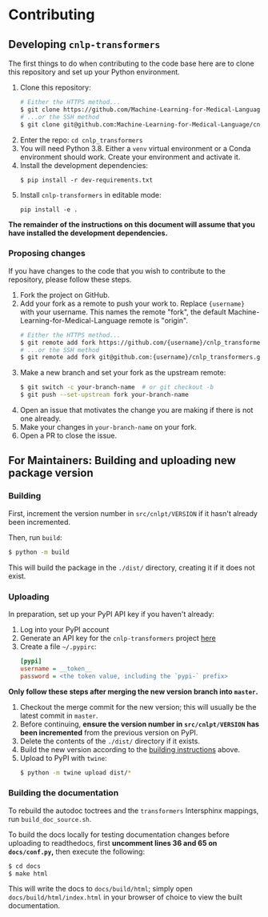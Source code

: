 # Contributing

## Developing `cnlp-transformers`

The first things to do when contributing to the code base here are to
clone this repository and set up your Python environment.

1. Clone this repository:
   ```sh
   # Either the HTTPS method...
   $ git clone https://github.com/Machine-Learning-for-Medical-Language/cnlp_transformers.git
   # ...or the SSH method
   $ git clone git@github.com:Machine-Learning-for-Medical-Language/cnlp_transformers.git
   ```
2. Enter the repo: `cd cnlp_transformers`
3. You will need Python 3.8. Either a `venv` virtual environment or a
   Conda environment should work. Create your environment and activate 
   it.
4. Install the development dependencies: 
   ```
   $ pip install -r dev-requirements.txt
   ```
5. Install `cnlp-transformers` in editable mode: 
   ```
   pip install -e .
   ```

**The remainder of the instructions on this document will assume that
you have installed the development dependencies.**

### Proposing changes

If you have changes to the code that you wish to contribute to the
repository, please follow these steps.

1. Fork the project on GitHub.
2. Add your fork as a remote to push your work to. Replace
   `{username}` with your username. This names the remote "fork", the
   default Machine-Learning-for-Medical-Language remote is "origin".
   ```sh
   # Either the HTTPS method...
   $ git remote add fork https://github.com/{username}/cnlp_transformers.git
   # ...or the SSH method
   $ git remote add fork git@github.com:{username}/cnlp_transformers.git
   ```
3. Make a new branch and set your fork as the upstream remote:
   ```sh
   $ git switch -c your-branch-name  # or git checkout -b
   $ git push --set-upstream fork your-branch-name
   ```
4. Open an issue that motivates the change you are making if there is
   not one already.
5. Make your changes in `your-branch-name` on your fork.
6. Open a PR to close the issue.

## For Maintainers: Building and uploading new package version

### Building

First, increment the version number in `src/cnlpt/VERSION` if it hasn't
already been incremented.

Then, run `build`:

```sh
$ python -m build
```

This will build the package in the `./dist/` directory, creating it if
it does not exist.

### Uploading

In preparation, set up your PyPI API key if you haven't already:

1. Log into your PyPI account
2. Generate an API key for the `cnlp-transformers` project
   [here](https://pypi.org/manage/account/#api-tokens)
3. Create a file `~/.pypirc`:
   ```cfg
   [pypi]
   username = __token__
   password = <the token value, including the `pypi-` prefix>
   ```

**Only follow these steps after merging the new version branch into 
`master`.**

1. Checkout the merge commit for the new version; this will usually
   be the latest commit in `master`.
2. Before continuing, **ensure the version number in `src/cnlpt/VERSION`
   has been incremented** from the previous version on PyPI.
3. Delete the contents of the `./dist/` directory if it exists.
4. Build the new version according to the
   [building instructions](#Building) above.
5. Upload to PyPI with `twine`:
   ```sh
   $ python -m twine upload dist/*
   ```

### Building the documentation

To rebuild the autodoc toctrees and the `transformers` Intersphinx 
mappings, run `build_doc_source.sh`.

To build the docs locally for testing documentation changes before 
uploading to readthedocs, first **uncomment lines 36 and 65 on 
`docs/conf.py`,** then execute the following:

```sh
$ cd docs
$ make html
```

This will write the docs to `docs/build/html`; simply open 
`docs/build/html/index.html` in your browser of choice to view the 
built documentation.
